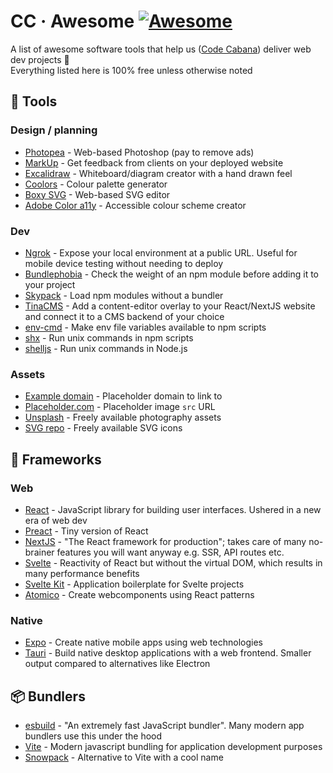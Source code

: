 # CC &middot; Awesome [![Awesome](https://awesome.re/badge.svg)](https://awesome.re)

A list of awesome software tools that help us ([Code Cabana](https://www.codecabana.com.au/)) deliver web dev projects :palm_tree:  
Everything listed here is 100% free unless otherwise noted

## 🔨 Tools

### Design / planning

- [Photopea](https://www.photopea.com/) - Web-based Photoshop (pay to remove ads)
- [MarkUp](https://www.markup.io/) - Get feedback from clients on your deployed website
- [Excalidraw](https://excalidraw.com/) - Whiteboard/diagram creator with a hand drawn feel
- [Coolors](https://coolors.co/) - Colour palette generator
- [Boxy SVG](https://boxy-svg.com/) - Web-based SVG editor
- [Adobe Color a11y](https://color.adobe.com/create/color-accessibility) - Accessible colour scheme creator

### Dev

- [Ngrok](https://ngrok.com/) - Expose your local environment at a public URL. Useful for mobile device testing without needing to deploy
- [Bundlephobia](https://bundlephobia.com/) - Check the weight of an npm module before adding it to your project
- [Skypack](https://www.skypack.dev/) - Load npm modules without a bundler
- [TinaCMS](https://github.com/tinacms/tinacms) - Add a content-editor overlay to your React/NextJS website and connect it to a CMS backend of your choice
- [env-cmd](https://github.com/toddbluhm/env-cmd) - Make env file variables available to npm scripts
- [shx](https://github.com/shelljs/shx) - Run unix commands in npm scripts
- [shelljs](https://github.com/shelljs/shelljs) - Run unix commands in Node.js

### Assets

- [Example domain](https://example.com/) - Placeholder domain to link to
- [Placeholder.com](https://placeholder.com/) - Placeholder image `src` URL
- [Unsplash](https://unsplash.com/) - Freely available photography assets
- [SVG repo](https://www.svgrepo.com/) - Freely available SVG icons

## 💎 Frameworks

### Web

- [React](https://reactjs.org/) - JavaScript library for building user interfaces. Ushered in a new era of web dev
- [Preact](https://preactjs.com/) - Tiny version of React
- [NextJS](https://nextjs.org/) - "The React framework for production"; takes care of many no-brainer features you will want anyway e.g. SSR, API routes etc.
- [Svelte](https://svelte.dev/) - Reactivity of React but without the virtual DOM, which results in many performance benefits
- [Svelte Kit](https://kit.svelte.dev/) - Application boilerplate for Svelte projects
- [Atomico](https://atomicojs.github.io/) - Create webcomponents using React patterns

### Native

- [Expo](https://expo.dev/) - Create native mobile apps using web technologies
- [Tauri](https://tauri.studio/) - Build native desktop applications with a web frontend. Smaller output compared to alternatives like Electron

## 📦 Bundlers

- [esbuild](https://esbuild.github.io/) - "An extremely fast JavaScript bundler". Many modern app bundlers use this under the hood
- [Vite](https://vitejs.dev/) - Modern javascript bundling for application development purposes
- [Snowpack](https://www.snowpack.dev/) - Alternative to Vite with a cool name
